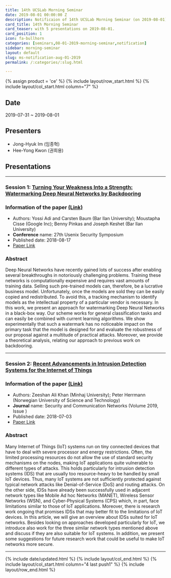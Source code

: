 ```yaml
---
title: 14th UCSLab Morning Seminar
date: 2019-08-01 00:00:00 Z
description: Notificaion of 14th UCSLab Morning Seminar (on 2019-08-01)
card_title: 14th Morning Seminar
card_teaser: with 5 presentations on 2019-08-01.
card_position: 1
icon: fa-bullhorn
categories: [seminars,08-01-2019-morning-seminar,notification]
sidebar: morning-seminar
layout: default
slug: ms-notification-aug-01-2019
permalink: /:categories/:slug.html

---
```


{% assign product = 'ce' %}
{% include layout/row_start.html %}
{% include layout/col_start.html column="7" %}

## Date
2019-07-31 ~ 2019-08-01

## Presenters
+ Jong-Hyuk Im (임종혁)
+ Hee-Yong Kwon (권희용)

## Presentations

---

### Session 1: [Turning Your Weakness Into a Strength: Watermarking Deep Neural Networks by Backdooring](https://inhaucs.github.io/seminars/07-18-2019-morning-seminar/presentation/ms-presentation-jh-july-18-2019.html)

### Information of the paper [(Link)](https://www.usenix.org/conference/usenixsecurity18/presentation/adi)

- Authors: Yossi Adi and Carsten Baum (Bar Ilan University); Moustapha Cisse (Google Inc); Benny Pinkas and Joseph Keshet (Bar Ilan University)
- **Conference** name: 27th Usenix Security Symposium
- Published date: 2018-08-17
- [Paper Link](https://www.usenix.org/system/files/conference/usenixsecurity18/sec18-adi.pdf)


### Abstract
Deep Neural Networks have recently gained lots of success after enabling several breakthroughs in notoriously challenging problems. Training these networks is computationally expensive and requires vast amounts of training data. Selling such pre-trained models can, therefore, be a lucrative business model. Unfortunately, once the models are sold they can be easily copied and redistributed. To avoid this, a tracking mechanism to identify models as the intellectual property of a particular vendor is necessary. In this work, we present an approach for watermarking Deep Neural Networks in a black-box way. Our scheme works for general classification tasks and can easily be combined with current learning algorithms. We show experimentally that such a watermark has no noticeable impact on the primary task that the model is designed for and evaluate the robustness of our proposal against a multitude of practical attacks. Moreover, we provide a theoretical analysis, relating our approach to previous work on backdooring.

---


### Session 2: [Recent Advancements in Intrusion Detection Systems for the Internet of Things](https://inhaucs.github.io/seminars/08-01-2019-morning-seminar/presentation/ms-presentation-hy-aug-01-2019.html)

### Information of the paper [(Link)](https://www.hindawi.com/journals/scn/2019/4301409/abs/)
+ Authors: Zeeshan Ali Khan (Minhaj University); Peter Herrmann (Norwegian University of Science and Technology)
+ **Journal** name: Security and Communication Networks (Volume 2019, Issue )
+ Published date: 2018-07-03
+ [Paper Link](https://www.hindawi.com/journals/scn/2019/4301409/abs/)


### Abstract
Many Internet of Things (IoT) systems run on tiny connected devices that have to deal with severe processor and energy restrictions. Often, the limited processing resources do not allow the use of standard security mechanisms on the nodes, making IoT applications quite vulnerable to different types of attacks. This holds particularly for intrusion detection systems (IDS) that are usually too resource-heavy to be handled by small IoT devices. Thus, many IoT systems are not sufficiently protected against typical network attacks like Denial-of-Service (DoS) and routing attacks. On the other side, IDSs have already been successfully used in adjacent network types like Mobile Ad hoc Networks (MANET), Wireless Sensor Networks (WSN), and Cyber-Physical Systems (CPS) which, in part, face limitations similar to those of IoT applications. Moreover, there is research work ongoing that promises IDSs that may better fit to the limitations of IoT devices. In this article, we will give an overview about IDSs suited for IoT networks. Besides looking on approaches developed particularly for IoT, we introduce also work for the three similar network types mentioned above and discuss if they are also suitable for IoT systems. In addition, we present some suggestions for future research work that could be useful to make IoT networks more secure.

---


{% include date/updated.html %}
{% include layout/col_end.html %}
{% include layout/col_start.html column="4 last push1" %}
{% include layout/row_end.html %}
